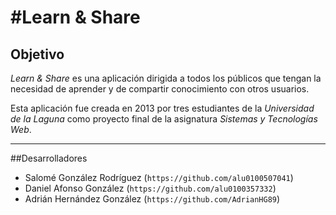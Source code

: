 #Learn & Share
================================

## Objetivo

*Learn & Share* es una aplicación dirigida a todos los públicos que tengan la necesidad de aprender y de compartir conocimiento con otros usuarios.

Esta aplicación fue creada en 2013 por tres estudiantes de la *Universidad de la Laguna* como proyecto final de la asignatura *Sistemas y Tecnologías Web*.

--------------------------------------------

##Desarrolladores

* Salomé González Rodríguez (`https://github.com/alu0100507041`)
* Daniel Afonso González (`https://github.com/alu0100357332`)
* Adrián Hernández González (`https://github.com/AdrianHG89`)

